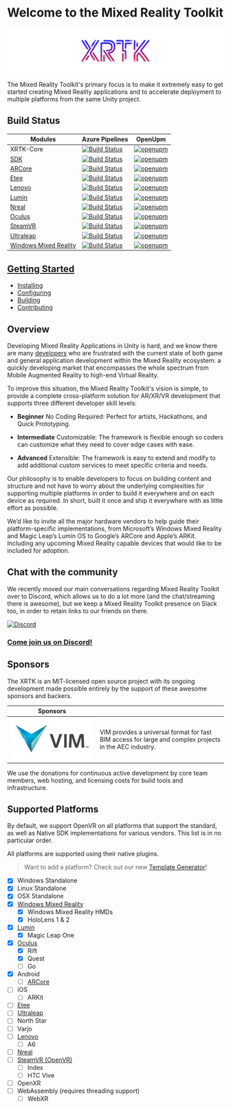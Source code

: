 # Welcome to the Mixed Reality Toolkit

![The Mixed Reality Toolkit](images/Branding/XRTK_Logo_1200x250.png)

The Mixed Reality Toolkit's primary focus is to make it extremely easy to get started creating Mixed Reality applications and to accelerate deployment to multiple platforms from the same Unity project.

## Build Status

| Modules | Azure Pipelines | OpenUpm |
|---|---|---|
|XRTK-Core|[![Build Status](https://dev.azure.com/xrtk/Mixed%20Reality%20Toolkit/_apis/build/status/com.xrtk.core?branchName=master)](https://dev.azure.com/xrtk/Mixed%20Reality%20Toolkit/_build/latest?definitionId=44&branchName=master)|[![openupm](https://img.shields.io/npm/v/com.xrtk.core?label=openupm&registry_uri=https://package.openupm.com)](https://openupm.com/packages/com.xrtk.core/)|
|[SDK](https://github.com/XRTK/SDK)|[![Build Status](https://dev.azure.com/xrtk/Mixed%20Reality%20Toolkit/_apis/build/status/com.xrtk.sdk?branchName=master)](https://dev.azure.com/xrtk/Mixed%20Reality%20Toolkit/_build/latest?definitionId=50&branchName=master)|[![openupm](https://img.shields.io/npm/v/com.xrtk.sdk?label=openupm&registry_uri=https://package.openupm.com)](https://openupm.com/packages/com.xrtk.sdk/)|
|[ARCore](https://github.com/XRTK/ARCore)|[![Build Status](https://dev.azure.com/xrtk/Mixed%20Reality%20Toolkit/_apis/build/status/com.xrtk.arcore?branchName=master)](https://dev.azure.com/xrtk/Mixed%20Reality%20Toolkit/_build/latest?definitionId=56&branchName=master)|[![openupm](https://img.shields.io/npm/v/com.xrtk.arcore?label=openupm&registry_uri=https://package.openupm.com)](https://openupm.com/packages/com.xrtk.arcore/)|
|[Etee](https://github.com/XRTK/Etee)|[![Build Status](https://dev.azure.com/xrtk/Mixed%20Reality%20Toolkit/_apis/build/status/com.xrtk.etee?branchName=master)](https://dev.azure.com/xrtk/Mixed%20Reality%20Toolkit/_build/latest?definitionId=54&branchName=master)|[![openupm](https://img.shields.io/npm/v/com.xrtk.etee?label=openupm&registry_uri=https://package.openupm.com)](https://openupm.com/packages/com.xrtk.etee/)|
|[Lenovo](https://github.com/XRTK/Lenovo)|[![Build Status](https://dev.azure.com/xrtk/Mixed%20Reality%20Toolkit/_apis/build/status/com.xrtk.lenovo?branchName=master)](https://dev.azure.com/xrtk/Mixed%20Reality%20Toolkit/_build/latest?definitionId=53&branchName=master)|[![openupm](https://img.shields.io/npm/v/com.xrtk.lenovo?label=openupm&registry_uri=https://package.openupm.com)](https://openupm.com/packages/com.xrtk.lenovo/)|
|[Lumin](https://github.com/XRTK/Lumin)|[![Build Status](https://dev.azure.com/xrtk/Mixed%20Reality%20Toolkit/_apis/build/status/com.xrtk.lumin?branchName=master)](https://dev.azure.com/xrtk/Mixed%20Reality%20Toolkit/_build/latest?definitionId=47&branchName=master)|[![openupm](https://img.shields.io/npm/v/com.xrtk.lumin?label=openupm&registry_uri=https://package.openupm.com)](https://openupm.com/packages/com.xrtk.lumin/)|
|[Nreal](https://github.com/XRTK/Nreal)|[![Build Status](https://dev.azure.com/xrtk/Mixed%20Reality%20Toolkit/_apis/build/status/com.xrtk.nreal?branchName=master)](https://dev.azure.com/xrtk/Mixed%20Reality%20Toolkit/_build/latest?definitionId=52&branchName=master)|[![openupm](https://img.shields.io/npm/v/com.xrtk.nreal?label=openupm&registry_uri=https://package.openupm.com)](https://openupm.com/packages/com.xrtk.nreal/)|
|[Oculus](https://github.com/XRTK/Oculus)|[![Build Status](https://dev.azure.com/xrtk/Mixed%20Reality%20Toolkit/_apis/build/status/com.xrtk.oculus?branchName=master)](https://dev.azure.com/xrtk/Mixed%20Reality%20Toolkit/_build/latest?definitionId=48&branchName=master)|[![openupm](https://img.shields.io/npm/v/com.xrtk.oculus?label=openupm&registry_uri=https://package.openupm.com)](https://openupm.com/packages/com.xrtk.oculus/)|
|[SteamVR](https://github.com/XRTK/SteamVR)|[![Build Status](https://dev.azure.com/xrtk/Mixed%20Reality%20Toolkit/_apis/build/status/com.xrtk.steamvr?branchName=master)](https://dev.azure.com/xrtk/Mixed%20Reality%20Toolkit/_build/latest?definitionId=55&branchName=master)|[![openupm](https://img.shields.io/npm/v/com.xrtk.steamvr?label=openupm&registry_uri=https://package.openupm.com)](https://openupm.com/packages/com.xrtk.steamvr/)|
|[Ultraleap](https://github.com/XRTK/Ultraleap)|[![Build Status](https://dev.azure.com/xrtk/Mixed%20Reality%20Toolkit/_apis/build/status/com.xrtk.ultraleap?branchName=master)](https://dev.azure.com/xrtk/Mixed%20Reality%20Toolkit/_build/latest?definitionId=51&branchName=master)|[![openupm](https://img.shields.io/npm/v/com.xrtk.ultraleap?label=openupm&registry_uri=https://package.openupm.com)](https://openupm.com/packages/com.xrtk.ultraleap/)|
|[Windows Mixed Reality](https://github.com/XRTK/WindowsMixedReality)|[![Build Status](https://dev.azure.com/xrtk/Mixed%20Reality%20Toolkit/_apis/build/status/com.xrtk.wmr?branchName=master)](https://dev.azure.com/xrtk/Mixed%20Reality%20Toolkit/_build/latest?definitionId=49&branchName=master)|[![openupm](https://img.shields.io/npm/v/com.xrtk.wmr?label=openupm&registry_uri=https://package.openupm.com)](https://openupm.com/packages/com.xrtk.wmr/)|

## [Getting Started](articles/00-GettingStarted.md)

- [Installing](articles/00-GettingStarted.md#adding-the-mixed-reality-toolkit-to-your-project)
- [Configuring](articles/00-GettingStarted.md#configure-your-base-scene)
- [Building](articles/00-GettingStarted.md#build-and-play)
- [Contributing](CONTRIBUTING.md)

## Overview

Developing Mixed Reality Applications in Unity is hard, and we know there are many [developers](./CONTRIBUTORS.md) who are frustrated with the current state of both game and general application development within the Mixed Reality ecosystem: a quickly developing market that encompasses the whole spectrum from Mobile Augmented Reality to high-end Virtual Reality.

To improve this situation, the Mixed Reality Toolkit's vision is simple, to provide a complete cross-platform solution for AR/XR/VR development that supports three different developer skill levels:

- **Beginner** No Coding Required: Perfect for artists, Hackathons, and Quick Prototyping.

- **Intermediate** Customizable: The framework is flexible enough so coders can customize what they need to cover edge cases with ease.

- **Advanced** Extensible: The framework is easy to extend and modify to add additional custom services to meet specific criteria and needs.

Our philosophy is to enable developers to focus on building content and structure and not have to worry about the underlying complexities for supporting multiple platforms in order to build it everywhere and on each device as required.  In short, built it once and ship it everywhere with as little effort as possible.

We’d like to invite all the major hardware vendors to help guide their platform-specific implementations, from Microsoft’s Windows Mixed Reality and Magic Leap’s Lumin OS to Google’s ARCore and Apple’s ARKit.  Including any upcoming Mixed Reality capable devices that would like to be included for adoption.

## Chat with the community

We recently moved our main conversations regarding Mixed Reality Toolkit over to Discord, which allows us to do a lot more (and the chat/streaming there is awesome), but we keep a Mixed Reality Toolkit presence on Slack too, in order to retain links to our friends on there.

[![Discord](https://cdn0.iconfinder.com/data/icons/free-social-media-set/24/discord-128.png)](https://discord.gg/rJMSc8Z)

### [Come join us on Discord!](https://discord.gg/rJMSc8Z)

## Sponsors

The XRTK is an MIT-licensed open source project with its ongoing development made possible entirely by the support of these awesome sponsors and backers.

|Sponsors||
|---|---|
|<a href="https://www.vimaec.com/">![[VIM](https://www.vimaec.com/)](/images/Sponsors/vim_logo.jpg)</a>|VIM provides a universal format for fast BIM access for large and complex projects in the AEC industry.|

We use the donations for continuous active development by core team members, web hosting, and licensing costs for build tools and infrastructure.

## Supported Platforms

By default, we support OpenVR on all platforms that support the standard, as well as Native SDK implementations for various vendors. This list is in no particular order.

All platforms are supported using their native plugins.

> Want to add a platform? Check out our new [Template Generator](articles/03-template-generator.md#platform-template-generation)!

- [x] Windows Standalone
- [x] Linux Standalone
- [x] OSX Standalone
- [x] [Windows Mixed Reality](https://github.com/XRTK/WindowsMixedReality)
  - [x] Windows Mixed Reality HMDs
  - [x] HoloLens 1 & 2
- [x] [Lumin](https://github.com/XRTK/Lumin)
  - [x] Magic Leap One
- [x] [Oculus](https://github.com/XRTK/Oculus)
  - [x] Rift
  - [x] Quest
  - [ ] Go
- [x] Android
  - [ ] [ARCore](https://github.com/XRTK/ARCore)
- [ ] iOS
  - [ ] ARKit
- [ ] [Etee](https://github.com/XRTK/Etee)
- [ ] [Ultraleap](https://github.com/XRTK/Ultraleap)
- [ ] North Star
- [ ] Varjo
- [ ] [Lenovo](https://github.com/XRTK/Lenovo)
  - [ ] A6
- [ ] [Nreal](https://github.com/XRTK/Nreal)
- [ ] [SteamVR (OpenVR)](https://github.com/XRTK/SteamVR)
  - [ ] Index
  - [ ] HTC Vive
- [ ] OpenXR
- [ ] WebAssembly (requires threading support)
  - [ ] WebXR
